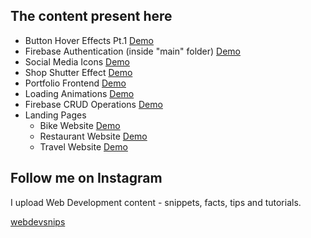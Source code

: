 ## The content present here 

- Button Hover Effects Pt.1 [Demo](https://mihirkumar02.github.io/webdevsnips/creativeButtons/)
- Firebase Authentication (inside "main" folder) [Demo](https://mihirkumar02.github.io/webdevsnips/main/)
- Social Media Icons [Demo](https://mihirkumar02.github.io/webdevsnips/socialMediaIcons/)
- Shop Shutter Effect [Demo](https://mihirkumar02.github.io/webdevsnips/shopShutter/)
- Portfolio Frontend [Demo](https://mihirkumar02.github.io/webdevsnips/portfolio/)
- Loading Animations [Demo](https://mihirkumar02.github.io/webdevsnips/loadingAnimations/)
- Firebase CRUD Operations [Demo](https://mihirkumar02.github.io/webdevsnips/firebaseCRUD/)
- Landing Pages
  - Bike Website [Demo](https://mihirkumar02.github.io/webdevsnips/bikeLandingPage/)
  - Restaurant Website [Demo](https://mihirkumar02.github.io/webdevsnips/restaurantLandingPage/)
  - Travel Website [Demo](https://mihirkumar02.github.io/webdevsnips/travelLandingPage/)

## Follow me on Instagram

I upload Web Development content - snippets, facts, tips and tutorials.

[webdevsnips](https://www.instagram.com/webdevsnips/?hl=en)
